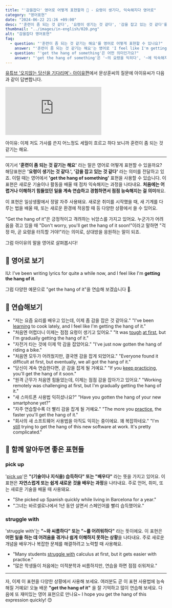 ```yaml
---
title: "'감을잡다' 영어로 어떻게 표현할까 🎉 - 요령이 생기다, 익숙해지다 영어로"
category: "영어표현"
date: "2024-06-22 21:26 +09:00"
desc: "'훈련이 좀 되는 것 같다', '요령이 생기는 것 같다', '감을 잡고 있는 것 같다'를 영어로 어떻게 표현하면 좋을까요? '가사를 쓰는 요령이 생기는 것 같아요', '이제 조금 감을 잡은 것 같아요' 등을 영어로 표현하는 법을 배워봅시다. 다양한 예문을 통해서 연습하고 본인의 표현으로 만들어 보세요."
thumbnail: "../images/in-english/020.png"
alt: "감을잡다 영어표현"
faq:
  - question: "'훈련이 좀 되는 것 같기는 해요'를 영어로 어떻게 표현할 수 있나요?"
    answer: "'훈련이 좀 되는 것 같기는 해요'는 영어로 'I feel like I'm getting the hang of it'으로 표현할 수 있습니다. 이 표현은 '요령이 생기는 것 같다' 또는 '감을 잡고 있는 것 같다'라는 의미를 전달합니다."
  - question: "'get the hang of something'은 어떤 의미인가요?"
    answer: "'get the hang of something'은 '~의 요령을 익히다', '~에 익숙해지다', '~의 감을 잡다'라는 의미입니다. 이 표현은 어떤 일이나 기술을 배우는 과정에서 점차 능숙해지고 있음을 나타낼 때 사용됩니다."
---
```


[유튜브 '오지않는 당신을 기다리며'- 아이유편](https://www.youtube.com/watch?v=dNSAuAwHu_U&t=1156s)에서 문상훈씨의 질문에 아이유씨가 다음과 같이 답변합니다.

<iframe class="youtube" src="https://www.youtube.com/embed/dNSAuAwHu_U?si=TSwAyjmuIjprhW0n&amp;start=1156" title="YouTube video player" frameborder="0" allow="accelerometer; autoplay; clipboard-write; encrypted-media; gyroscope; picture-in-picture; web-share" referrerpolicy="strict-origin-when-cross-origin" allowfullscreen></iframe>

아이유: 이제 저도 가사를 쓴지 어느정도 세월이 흐르고 하다 보니까 훈련이 좀 되는 것 같기는 해요.

---

여기서 **'훈련이 좀 되는 것 같기는 해요'** 라는 말은 영어로 어떻게 표현할 수 있을까요? 해당표현은 **'요령이 생기는 것 같다.', '감을 잡고 있는 것 같다'** 라는 의미를 전달하고 있죠. 이럴 때는 영어에서 **'get the hang of something'** 표현을 사용할 수 있습니다. 이 표현은 새로운 기술이나 활동을 배울 때 점차 익숙해지는 과정을 나타내요. **처음에는 어렵거나 이해하기 힘들었던 일을 계속 연습하고 경험하면서 점점 능숙해지는 걸 의미**해요.

이 표현은 일상생활에서 정말 자주 사용돼요. 새로운 취미를 시작했을 때, 새 기계를 다루는 법을 배울 때, 또는 새로운 환경에 적응할 때 등 다양한 상황에서 쓸 수 있어요.

"Get the hang of it"은 긍정적이고 격려하는 뉘앙스를 가지고 있어요. 누군가가 어려움을 겪고 있을 때 "Don't worry, you'll get the hang of it soon!"이라고 말하면 "걱정 마, 곧 요령을 터득할 거야!"라는 의미로, 상대방을 응원하는 말이 되죠.

그럼 아이유의 말을 영어로 살펴봅시다!

## 📖 영어로 보기

IU: I've been writing lyrics for quite a while now, and I feel like I'm **getting the hang of it**.

그럼 다양한 예문으로 "get the hang of it"을 연습해 보겠습니다 🚀.

## 💬 연습해보기

<ul data-interactive-list>
  <li data-interactive-item>
    <span data-toggler>"저는 요즘 요리를 배우고 있는데, 이제 좀 감을 잡은 것 같아요."</span>
    <span data-answer>"I've been <a href="/blog/in-english/245.learn/">learning</a> to cook lately, and I feel like I'm getting the hang of it."</span>
  </li>
  <li data-interactive-item>
    <span data-toggler>"처음엔 어렵더니 이제는 점점 요령이 생기고 있어요."</span>
    <span data-answer>"It was <a href="/blog/in-english/183.tough/">tough</a> <a href="/blog/in-english/184.at-first/">at first</a>, but I'm gradually getting the hang of it."</span>
  </li>
  <li data-interactive-item>
    <span data-toggler>"자전거 타는 것에 이제 막 감을 잡았어요."</span>
    <span data-answer>"I've just now gotten the hang of riding a bike."</span>
  </li>
  <li data-interactive-item>
    <span data-toggler>"처음엔 모두가 어려웠지만, 결국엔 감을 잡게 되었어요."</span>
    <span data-answer>"Everyone found it difficult at first, but eventually, we all got the hang of it."</span>
  </li>
  <li data-interactive-item>
    <span data-toggler>"당신이 계속 연습한다면, 곧 감을 잡게 될 거예요."</span>
    <span data-answer>"If you <a href="/blog/in-english/291.keep-ing/">keep practicing</a>, you'll get the hang of it soon."</span>
  </li>
  <li data-interactive-item>
    <span data-toggler>"원격 근무가 처음엔 힘들었는데, 이제는 점점 감을 잡아가고 있어요."</span>
    <span data-answer>"Working remotely was challenging at first, but I'm gradually getting the hang of it."</span>
  </li>
  <li data-interactive-item>
    <span data-toggler>"새 스마트폰 사용법 익히셨나요?"</span>
    <span data-answer>"Have you gotten the hang of your new smartphone yet?"</span>
  </li>
  <li data-interactive-item>
    <span data-toggler>"자주 연습할수록 더 빨리 감을 잡게 될 거예요."</span>
    <span data-answer>"The more you <a href="/blog/in-english/247.practice/">practice</a>, the faster you'll get the hang of it."</span>
  </li>
  <li data-interactive-item>
    <span data-toggler>"회사의 새 소프트웨어 사용법을 아직도 익히는 중이에요. 꽤 복잡하네요."</span>
    <span data-answer>"I'm <a href="/blog/in-english/254.still/">still</a> trying to get the hang of this new software at work. It's pretty complicated."</span>
  </li>
</ul>

## 🤝 함께 알아두면 좋은 표현들

### pick up

'[pick up](/blog/in-english/178.pick-up/)'은 **"(기술이나 지식을) 습득하다" 또는 "배우다"** 라는 뜻을 가지고 있어요. 이 표현은 **자연스럽게 또는 쉽게 새로운 것을 배우는 과정**을 나타내요. 주로 언어, 취미, 또는 새로운 기술을 배울 때 사용돼요.

- "She picked up Spanish quickly while living in Barcelona for a year."
- "그녀는 바르셀로나에서 1년 동안 살면서 스페인어를 빨리 습득했어요."

### struggle with

'struggle with'는 **"~와 씨름하다" 또는 "~를 어려워하다"** 라는 뜻이에요. 이 표현은 **어떤 일을 하는 데 어려움을 겪거나 쉽게 이해하지 못하는 상황**을 나타내요. 주로 새로운 개념을 배우거나 복잡한 문제를 해결하려고 노력할 때 사용해요.

- "Many students [struggle with](/blog/잘-안돼-영어표현/) calculus at first, but it gets easier with practice."
- "많은 학생들이 처음에는 미적분학과 씨름하지만, 연습을 하면 점점 쉬워져요."

---

자, 이제 이 표현을 다양한 상황에서 사용해 보세요. 여러분도 곧 이 표현 사용법에 능숙해질 거예요! 오늘 배운 **"get the hang of it"** 을 잘 기억하고 많이 연습해 보세요. 다음에 또 재미있는 영어 표현으로 만나요~ I hope you get the hang of this expression quickly! 😊
